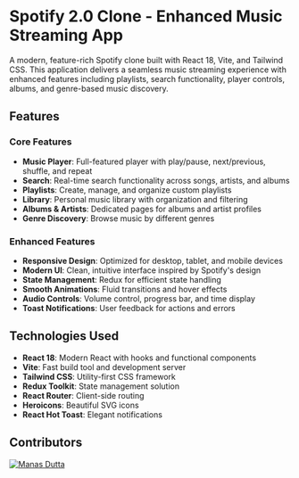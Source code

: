 # Spotify 2.0 Clone - Enhanced Music Streaming App

A modern, feature-rich Spotify clone built with React 18, Vite, and Tailwind CSS. This application delivers a seamless music streaming experience with enhanced features including playlists, search functionality, player controls, albums, and genre-based music discovery.

## Features

### Core Features
- **Music Player**: Full-featured player with play/pause, next/previous, shuffle, and repeat
- **Search**: Real-time search functionality across songs, artists, and albums
- **Playlists**: Create, manage, and organize custom playlists
- **Library**: Personal music library with organization and filtering
- **Albums & Artists**: Dedicated pages for albums and artist profiles
- **Genre Discovery**: Browse music by different genres

### Enhanced Features
- **Responsive Design**: Optimized for desktop, tablet, and mobile devices
- **Modern UI**: Clean, intuitive interface inspired by Spotify's design
- **State Management**: Redux for efficient state handling
- **Smooth Animations**: Fluid transitions and hover effects
- **Audio Controls**: Volume control, progress bar, and time display
- **Toast Notifications**: User feedback for actions and errors

## Technologies Used

- **React 18**: Modern React with hooks and functional components
- **Vite**: Fast build tool and development server
- **Tailwind CSS**: Utility-first CSS framework
- **Redux Toolkit**: State management solution
- **React Router**: Client-side routing
- **Heroicons**: Beautiful SVG icons
- **React Hot Toast**: Elegant notifications


## Contributors

[![Manas Dutta](https://avatars.githubusercontent.com/u/122201926?size=50)](https://github.com/manasdutta04 "Manas on GitHub") 